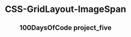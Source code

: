 
<!-- PROJECT TITLE -->
  <h1 align="center">CSS-GridLayout-ImageSpan</h1>
 <h2 2 align="center">
    100DaysOfCode project_five
    <br />
    </h2>
